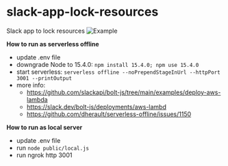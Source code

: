 # slack-app-lock-resources
Slack app to lock resources
![Example](image.png)

**How to run as serverless offline**
- update .env file
- downgrade Node to 15.4.0: ``npm install 15.4.0; npm use 15.4.0``
- start serverless: `serverless offline --noPrependStageInUrl --httpPort 3001 --printOutput`
- more info: 
  - https://github.com/slackapi/bolt-js/tree/main/examples/deploy-aws-lambda
  - https://slack.dev/bolt-js/deployments/aws-lambd
  - https://github.com/dherault/serverless-offline/issues/1150

**How to run as local server**
- update .env file
- run ``node public/local.js``
- run ngrok http 3001
